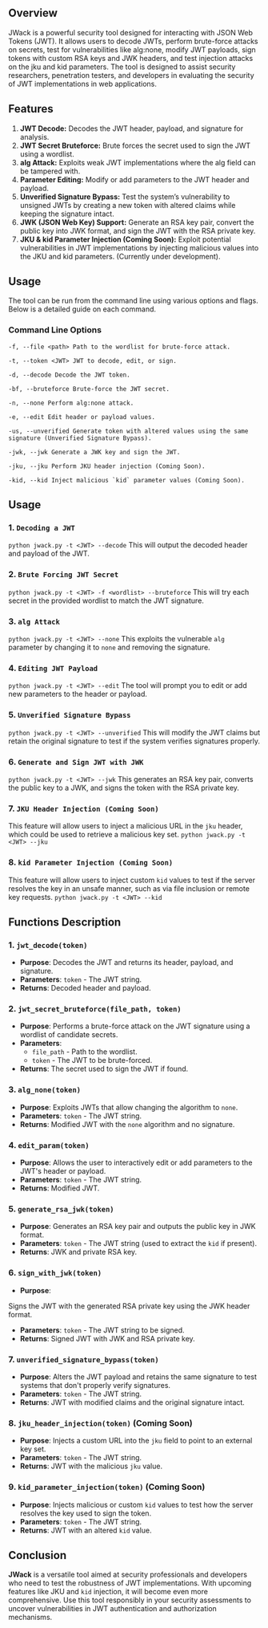 ## Overview

JWack is a powerful security tool designed for interacting with JSON Web Tokens (JWT). It allows users to decode JWTs, perform brute-force attacks on secrets, test for vulnerabilities like alg:none, modify JWT payloads, sign tokens with custom RSA keys and JWK headers, and test injection attacks on the jku and kid parameters. The tool is designed to assist security researchers, penetration testers, and developers in evaluating the security of JWT implementations in web applications.
## Features
1. **JWT Decode:** Decodes the JWT header, payload, and signature for analysis.
2. **JWT Secret Bruteforce:** Brute forces the secret used to sign the JWT using a wordlist.
3. **alg Attack:** Exploits weak JWT implementations where the alg field can be tampered with.
4. **Parameter Editing:** Modify or add parameters to the JWT header and payload.
5. **Unverified Signature Bypass:** Test the system’s vulnerability to unsigned JWTs by creating a new token with altered claims while keeping the signature intact.
6. **JWK (JSON Web Key) Support:** Generate an RSA key pair, convert the public key into JWK format, and sign the JWT with the RSA private key.
7. **JKU & kid Parameter Injection (Coming Soon):** Exploit potential vulnerabilities in JWT implementations by injecting malicious values into the JKU and kid parameters. (Currently under development).
## Usage
The tool can be run from the command line using various options and flags. Below is a detailed guide on each command.
### Command Line Options

```
-f, --file <path> Path to the wordlist for brute-force attack.

-t, --token <JWT> JWT to decode, edit, or sign.

-d, --decode Decode the JWT token.

-bf, --bruteforce Brute-force the JWT secret.

-n, --none Perform alg:none attack.

-e, --edit Edit header or payload values.

-us, --unverified Generate token with altered values using the same signature (Unverified Signature Bypass).

-jwk, --jwk Generate a JWK key and sign the JWT.

-jku, --jku Perform JKU header injection (Coming Soon).

-kid, --kid Inject malicious `kid` parameter values (Coming Soon).
```
## Usage
### 1. **`Decoding a JWT`**
`python jwack.py -t <JWT> --decode`
This will output the decoded header and payload of the JWT.
### 2. **`Brute Forcing JWT Secret`**
`python jwack.py -t <JWT> -f <wordlist> --bruteforce`
This will try each secret in the provided wordlist to match the JWT signature.
### 3. **`alg Attack`**
`python jwack.py -t <JWT> --none`
This exploits the vulnerable `alg` parameter by changing it to `none` and removing the signature.
### 4. **`Editing JWT Payload`**
`python jwack.py -t <JWT> --edit`
The tool will prompt you to edit or add new parameters to the header or payload.
### 5. **`Unverified Signature Bypass`**
`python jwack.py -t <JWT> --unverified`
This will modify the JWT claims but retain the original signature to test if the system verifies signatures properly.
### 6. **`Generate and Sign JWT with JWK`**
`python jwack.py -t <JWT> --jwk`
This generates an RSA key pair, converts the public key to a JWK, and signs the token with the RSA private key.
### 7. **`JKU Header Injection (Coming Soon)`**
This feature will allow users to inject a malicious URL in the `jku` header, which could be used to retrieve a malicious key set.
`python jwack.py -t <JWT> --jku`
### 8. **`kid Parameter Injection (Coming Soon)`**
This feature will allow users to inject custom `kid` values to test if the server resolves the key in an unsafe manner, such as via file inclusion or remote key requests.
`python jwack.py -t <JWT> --kid`

## **Functions Description**

### **1. `jwt_decode(token)`**

- **Purpose**: Decodes the JWT and returns its header, payload, and signature.
- **Parameters**: `token` - The JWT string.
- **Returns**: Decoded header and payload.

### **2. `jwt_secret_bruteforce(file_path, token)`**

- **Purpose**: Performs a brute-force attack on the JWT signature using a wordlist of candidate secrets.
- **Parameters**:
    - `file_path` - Path to the wordlist.
    - `token` - The JWT to be brute-forced.
- **Returns**: The secret used to sign the JWT if found.

### **3. `alg_none(token)`**

- **Purpose**: Exploits JWTs that allow changing the algorithm to `none`.
- **Parameters**: `token` - The JWT string.
- **Returns**: Modified JWT with the `none` algorithm and no signature.

### **4. `edit_param(token)`**

- **Purpose**: Allows the user to interactively edit or add parameters to the JWT's header or payload.
- **Parameters**: `token` - The JWT string.
- **Returns**: Modified JWT.

### **5. `generate_rsa_jwk(token)`**

- **Purpose**: Generates an RSA key pair and outputs the public key in JWK format.
- **Parameters**: `token` - The JWT string (used to extract the `kid` if present).
- **Returns**: JWK and private RSA key.

### **6. `sign_with_jwk(token)`**

- **Purpose**:

Signs the JWT with the generated RSA private key using the JWK header format.

- **Parameters**: `token` - The JWT string to be signed.
- **Returns**: Signed JWT with JWK and RSA private key.

### **7. `unverified_signature_bypass(token)`**

- **Purpose**: Alters the JWT payload and retains the same signature to test systems that don't properly verify signatures.
- **Parameters**: `token` - The JWT string.
- **Returns**: JWT with modified claims and the original signature intact.

### **8. `jku_header_injection(token)` (Coming Soon)**

- **Purpose**: Injects a custom URL into the `jku` field to point to an external key set.
- **Parameters**: `token` - The JWT string.
- **Returns**: JWT with the malicious `jku` value.

### **9. `kid_parameter_injection(token)` (Coming Soon)**

- **Purpose**: Injects malicious or custom `kid` values to test how the server resolves the key used to sign the token.
- **Parameters**: `token` - The JWT string.
- **Returns**: JWT with an altered `kid` value.

## **Conclusion**

**JWack** is a versatile tool aimed at security professionals and developers who need to test the robustness of JWT implementations. With upcoming features like JKU and `kid` injection, it will become even more comprehensive. Use this tool responsibly in your security assessments to uncover vulnerabilities in JWT authentication and authorization mechanisms.